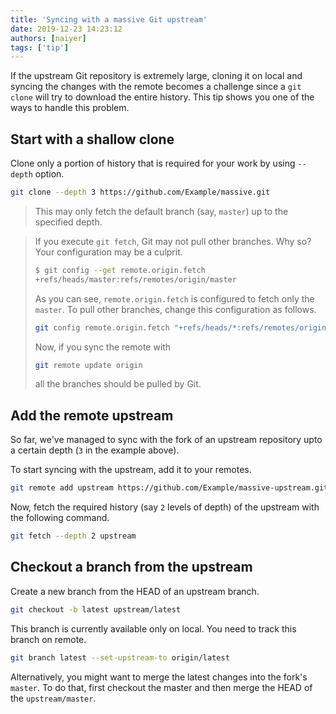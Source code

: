```yaml
---
title: 'Syncing with a massive Git upstream'
date: 2019-12-23 14:23:12
authors: [naiyer]
tags: ['tip']
---
```


If the upstream Git repository is extremely large, cloning it on local and syncing the changes with the remote becomes a challenge since a `git clone` will try to download the entire history. This tip shows you one of the ways to handle this problem.

## Start with a shallow clone

Clone only a portion of history that is required for your work by using `--depth` option.

```sh
git clone --depth 3 https://github.com/Example/massive.git
```

> This may only fetch the default branch (say, `master`) up to the specified depth. 

> If you execute `git fetch`, Git may not pull other branches. Why so? Your configuration may be a culprit.
>
> ```sh
> $ git config --get remote.origin.fetch
> +refs/heads/master:refs/remotes/origin/master
> ```
>
> As you can see, `remote.origin.fetch` is configured to fetch only the `master`. To pull other branches, change this configuration as follows.
>
> ```sh
> git config remote.origin.fetch "+refs/heads/*:refs/remotes/origin/*"
> ```
> 
> Now, if you sync the remote with
>
> ```sh
> git remote update origin
> ```
>
> all the branches should be pulled by Git.

## Add the remote upstream

So far, we've managed to sync with the fork of an upstream repository upto a certain depth (`3` in the example above).

To start syncing with the upstream, add it to your remotes.

```sh
git remote add upstream https://github.com/Example/massive-upstream.git
```

Now, fetch the required history (say `2` levels of depth) of the upstream with the following command.

```sh
git fetch --depth 2 upstream
```

## Checkout a branch from the upstream

Create a new branch from the HEAD of an upstream branch.

```sh
git checkout -b latest upstream/latest
```

This branch is currently available only on local. You need to track this branch on remote.

```sh
git branch latest --set-upstream-to origin/latest
```

Alternatively, you might want to merge the latest changes into the fork's `master`. To do that, first checkout the master and then merge the HEAD of the `upstream/master`.

